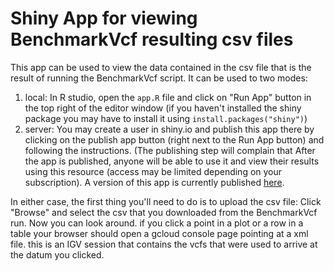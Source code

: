 
Shiny App for viewing BenchmarkVcf resulting csv files
====


This app can be used to view the data contained in the csv file that is the result of running the BenchmarkVcf script. It can be used to two modes:

1. local: 
In R studio, open the `app.R` file and click on "Run App" button in the top right of the editor window (if you haven't installed the shiny package you may have to install it using `install.packages("shiny")`)
2. server:
You may create a user in shiny.io and publish this app there by clicking on the publish app button (right next to the Run App button) and following the instructions. (The publishing step will complain that After the app is published, anyone will be able to use it and view their results using this resource (access may be limited depending on your subscription). A version of this app is currently published [here](https://yfarjoun.shinyapps.io/shiny_vis_app/). 

In either case, the first thing you'll need to do is to upload the csv file: Click "Browse" and select the csv that you downloaded from the BenchmarkVcf run. 
Now you can look around. if you click a point in a plot or a row in a table your browser should open a gcloud console page pointing at a xml file. this is an IGV session that contains the vcfs that were used to arrive at the datum you clicked. 
